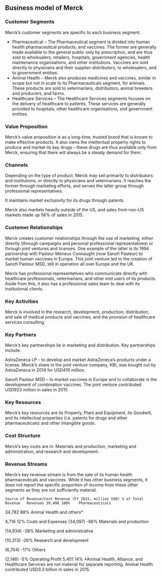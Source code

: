 Business model of Merck
-----------------------

 ### Customer Segments

 Merck’s customer segments are specific to each business segment.

  * Pharmaceutical – The Pharmaceutical segment is divided into human health pharmaceutical products, and vaccines. The former are generally made available to the general public only by prescription, and are thus sold to wholesalers, retailers, hospitals, government agencies, health maintenance organisations, and other institutions. Vaccines are sold directly to physicians and their supplier-distributors, to wholesalers, and to government entities.
 * Animal Health – Merck also produces medicines and vaccines, similar in scope but not in scale to its Pharmaceuticals segment, for animals. These products are sold to veterinarians, distributors, animal breeders and producers, and farms.
 * Healthcare Services – The Healthcare Services segments focuses on the delivery of healthcare to patients. These services are generally provided to hospitals, other healthcare organisations, and government entities.
  ### Value Proposition

 Merck’s value proposition is as a long-time, trusted brand that is known to make effective products. It also owns the intellectual property rights to produce and market its key drugs – these drugs are thus available only from Merck, ensuring that there will always be a steady demand for them.

 ### Channels

 Depending on the type of product, Merck may sell primarily to distributors and institutions, or directly to physicians and veterinarians. It reaches the former through marketing efforts, and serves the latter group through professional representatives.

 It maintains market exclusivity for its drugs through patents.

 Merck also markets heavily outside of the US, and sales from non-US markets made up 56% of sales in 2015.

 ### Customer Relationships

 Merck creates customer relationships through the use of marketing, either directly (through campaigns and personal professional representatives) or through joint ventures and licenses. One example of the latter is its 1994 partnership with Pasteur Mérieux Connaught (now Sanofi Pasteur) to market human vaccines in Europe. This joint venture led to the creation of Sanofi Pasteur MSD, still in operation all over Europe and the UK.

 Merck has professional representatives who communicate directly with healthcare professionals, veterinarians, and other end users of its products. Aside from this, it also has a professional sales team to deal with its institutional clients.

 ### Key Activities

 Merck is involved in the research, development, production, distribution, and sale of medical products and vaccines, and the provision of healthcare services consulting.

 ### Key Partners

 Merck’s key partnerships lie in marketing and distribution. Key partnerships include:

 AstraZeneca LP – to develop and market AstraZeneca’s products under a license. Merck’s share in the joint venture company, KBI, was bought out by AstraZeneca in 2014 for USD419 million.

 Sanofi Pasteur MSD – to market vaccines in Europe and to collaborate in the development of combination vaccines. The joint venture contributed USD923 million in sales in 2015.

 ### Key Resources

 Merck’s key resources are its Property, Plant and Equipment, its Goodwill, and its intellectual properties (i.e. patents for drugs and other pharmaceuticals) and other intangible goods.

 ### Cost Structure

 Merck’s key costs are in: Materials and production, marketing and administration, and research and development.

 ### Revenue Streams

 Merck’s key revenue stream is from the sale of its human health pharmaceuticals and vaccines. While it has other business segments, it does not report the specific proportion of income from these other segments as they are not sufficiently material.

    Source of Revenue/Cost Revenue (FY 2015, million USD) % of Total Revenue   Revenues 39,498 100%    Pharmaceuticals

  34,782 88%    Animal Health and others*

  4,716 12%   Costs and Expenses (34,097) -86%    Materials and production

  (14,934) -38%    Marketing and administrative

  (10,313) -26%    Research and development

  (6,704) -17%    Others

  (2,146) -5%   Operating Profit 5,401 14%    *Animal Health, Alliance, and Healthcare Services are not material for separate reporting. Animal Health contributed USD3.3 billion in sales in 2015.